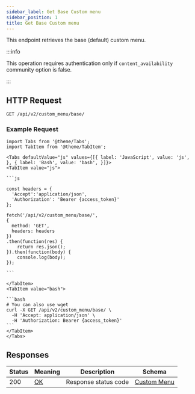 ```yaml
---
sidebar_label: Get Base Custom menu
sidebar_position: 1
title: Get Base Custom menu
---
```


This endpoint retrieves the base (default) custom menu.


:::info

This operation requires authentication only if `content_availability` community option is false.

:::


## HTTP Request

`GET /api/v2/custom_menu/base/`


### Example Request

````mdx-code-block
import Tabs from '@theme/Tabs';
import TabItem from '@theme/TabItem';

<Tabs defaultValue="js" values={[{ label: 'JavaScript', value: 'js', }, { label: 'Bash', value: 'bash', }]}>
<TabItem value="js">

```js

const headers = {
  'Accept':'application/json',
  'Authorization': 'Bearer {access_token}'
};

fetch('/api/v2/custom_menu/base/',
{
  method: 'GET',
  headers: headers
})
.then(function(res) {
    return res.json();
}).then(function(body) {
    console.log(body);
});

```

</TabItem>
<TabItem value="bash">

```bash
# You can also use wget
curl -X GET /api/v2/custom_menu/base/ \
  -H 'Accept: application/json' \
  -H 'Authorization: Bearer {access_token}'
```
</TabItem>
</Tabs>
````

## Responses
| Status | Meaning                                                 | Description          | Schema                                                   |
|--------|---------------------------------------------------------|----------------------|----------------------------------------------------------|
| 200    | [OK](https://tools.ietf.org/html/rfc7231#section-6.3.1) | Response status code | [Custom Menu](/docs/apireference/v2/schemas/custom_menu) |

